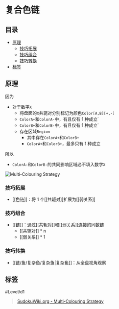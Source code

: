 # 复合色链

<!-- START doctoc generated TOC please keep comment here to allow auto update -->
<!-- DON'T EDIT THIS SECTION, INSTEAD RE-RUN doctoc TO UPDATE -->
## 目录

- [原理](#%E5%8E%9F%E7%90%86)
  - [技巧拓展](#%E6%8A%80%E5%B7%A7%E6%8B%93%E5%B1%95)
  - [技巧组合](#%E6%8A%80%E5%B7%A7%E7%BB%84%E5%90%88)
  - [技巧转换](#%E6%8A%80%E5%B7%A7%E8%BD%AC%E6%8D%A2)
- [标签](#%E6%A0%87%E7%AD%BE)

<!-- END doctoc generated TOC please keep comment here to allow auto update -->

## 原理

因为
- 对于数字`X`
	- 将盘面的`X`共轭对分别标记为颜色`Color[A,B][+,-]`
	- `ColorA+`和`ColorA-`中，有且仅有 1 种成立`
	- `ColorB+`和`ColorB-`中，有且仅有 1 种成立`
	- 存在区域`Region`
		- 其中存在`ColorA+`和`ColorB+`
		- `ColorA+`和`ColorB+`，最多只有 1 种成立

所以
- `ColorA-`和`ColorB-`的共同影响区域必不填入数字`X`

![Multi-Colouring Strategy](https://www.sudokuwiki.org/PuzImages/mctype2_1.jpg)

###  技巧拓展

- [[色链]]：将 1 个[[共轭对]]扩展为[[弱关系]]

###  技巧组合

- [[链]]：通过[[共轭对]]和[[弱关系]]连接的同数链
	- [[共轭对]] * n
	- [[弱关系]] * 1

###  技巧转换

- [[链/鱼/复杂鱼/复杂鱼|复杂鱼]]：从全盘视角观察

## 标签

#Level/d1

> [SudokuWiki.org - Multi-Colouring Strategy](https://www.sudokuwiki.org/Multi_Colouring_Strategy)
